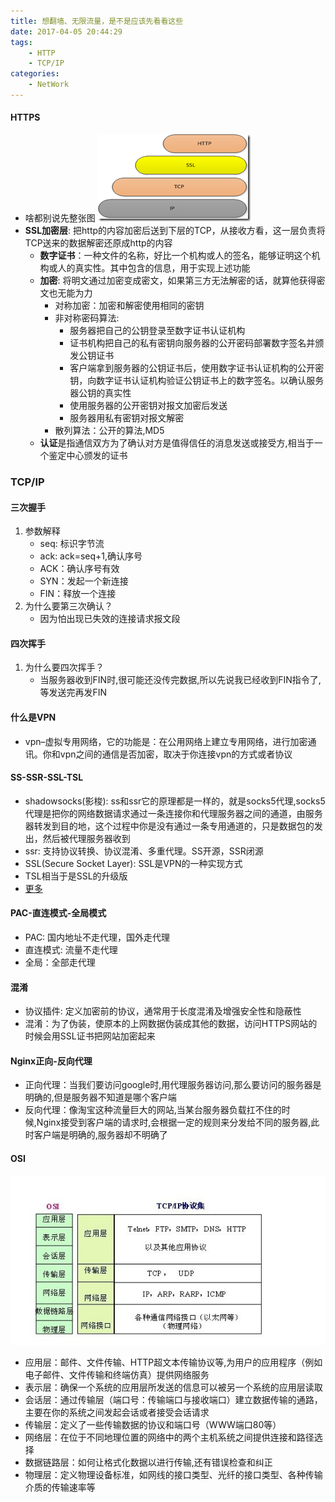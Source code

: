 ```yaml
---
title: 想翻墙、无限流量，是不是应该先看看这些
date: 2017-04-05 20:44:29
tags:
    - HTTP
    - TCP/IP
categories:
    - NetWork
---
```

#### HTTPS
- 啥都别说先整张图
![](../img/network/https.png)
- **SSL加密层**: 把http的内容加密后送到下层的TCP，从接收方看，这一层负责将TCP送来的数据解密还原成http的内容
    - **数字证书**：一种文件的名称，好比一个机构或人的签名，能够证明这个机构或人的真实性。其中包含的信息，用于实现上述功能
    - **加密**: 将明文通过加密变成密文，如果第三方无法解密的话，就算他获得密文也无能为力
        - 对称加密：加密和解密使用相同的密钥
        - 非对称密码算法: 
            - 服务器把自己的公钥登录至数字证书认证机构
            - 证书机构把自己的私有密钥向服务器的公开密码部署数字签名并颁发公钥证书
            - 客户端拿到服务器的公钥证书后，使用数字证书认证机构的公开密钥，向数字证书认证机构验证公钥证书上的数字签名。以确认服务器公钥的真实性
            - 使用服务器的公开密钥对报文加密后发送
            - 服务器用私有密钥对报文解密
        - 散列算法：公开的算法,MD5
    - **认证**是指通信双方为了确认对方是值得信任的消息发送或接受方,相当于一个鉴定中心颁发的证书
<!--more-->
### TCP/IP
#### 三次握手
1. 参数解释
    - seq: 标识字节流
    - ack: ack=seq+1,确认序号
    - ACK：确认序号有效
    - SYN：发起一个新连接
    - FIN：释放一个连接
2. 为什么要第三次确认？
    - 因为怕出现已失效的连接请求报文段
#### 四次挥手
1. 为什么要四次挥手？
    - 当服务器收到FIN时,很可能还没传完数据,所以先说我已经收到FIN指令了,等发送完再发FIN
    
#### 什么是VPN
- vpn–虚拟专用网络，它的功能是：在公用网络上建立专用网络，进行加密通讯。你和vpn之间的通信是否加密，取决于你连接vpn的方式或者协议
#### SS-SSR-SSL-TSL
- shadowsocks(影梭): ss和ssr它的原理都是一样的，就是socks5代理,socks5代理是把你的网络数据请求通过一条连接你和代理服务器之间的通道，由服务器转发到目的地，这个过程中你是没有通过一条专用通道的，只是数据包的发出，然后被代理服务器收到
- ssr: 支持协议转换、协议混淆、多重代理。SS开源，SSR闭源
- SSL(Secure Socket Layer): SSL是VPN的一种实现方式
- TSL相当于是SSL的升级版
- [更多](https://blog.csdn.net/ShellDawn/article/details/78345240)
#### PAC-直连模式-全局模式
- PAC: 国内地址不走代理，国外走代理
- 直连模式: 流量不走代理
- 全局：全部走代理
#### 混淆
- 协议插件: 定义加密前的协议，通常用于长度混淆及增强安全性和隐蔽性
- 混淆：为了伪装，使原本的上网数据伪装成其他的数据，访问HTTPS网站的时候会用SSL证书把网站加密起来
#### Nginx正向-反向代理
- 正向代理：当我们要访问google时,用代理服务器访问,那么要访问的服务器是明确的,但是服务器不知道是哪个客户端
- 反向代理：像淘宝这种流量巨大的网站,当某台服务器负载扛不住的时候,Nginx接受到客户端的请求时,会根据一定的规则来分发给不同的服务器,此时客户端是明确的,服务器却不明确了

#### OSI
![](../img/network/OSI.jpg)
- 应用层：邮件、文件传输、HTTP超文本传输协议等,为用户的应用程序（例如电子邮件、文件传输和终端仿真）提供网络服务
- 表示层：确保一个系统的应用层所发送的信息可以被另一个系统的应用层读取
- 会话层：通过传输层（端口号：传输端口与接收端口）建立数据传输的通路，主要在你的系统之间发起会话或者接受会话请求
- 传输层：定义了一些传输数据的协议和端口号（WWW端口80等）
- 网络层：在位于不同地理位置的网络中的两个主机系统之间提供连接和路径选择
- 数据链路层：如何让格式化数据以进行传输,还有错误检查和纠正
- 物理层：定义物理设备标准，如网线的接口类型、光纤的接口类型、各种传输介质的传输速率等